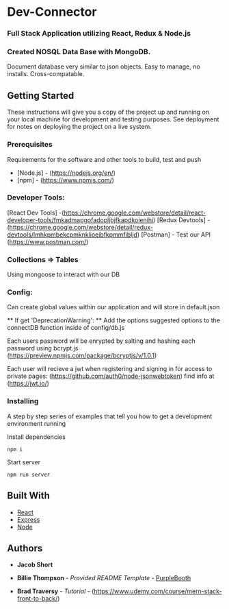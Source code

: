 # Dev-Connector

### Full Stack Application utilizing React, Redux & Node.js

### Created NOSQL Data Base with MongoDB.
Document database very similar to json objects.
Easy to manage, no installs. 
Cross-compatable.

## Getting Started

These instructions will give you a copy of the project up and running on
your local machine for development and testing purposes. See deployment
for notes on deploying the project on a live system.

### Prerequisites

Requirements for the software and other tools to build, test and push 
- [Node.js] - (https://nodejs.org/en/)
- [npm] - (https://www.npmjs.com/)

### Developer Tools:
[React Dev Tools] -(https://chrome.google.com/webstore/detail/react-developer-tools/fmkadmapgofadopljbjfkapdkoienihi)
[Redux Devtools] - (https://chrome.google.com/webstore/detail/redux-devtools/lmhkpmbekcpmknklioeibfkpmmfibljd)
[Postman] - Test our API (https://www.postman.com/)


### Collections => Tables
Using mongoose to interact with our DB

### Config:
Can create global values within our application and will 
store in default.json

** If get 'DeprecationWarning': **
    Add the options suggested options to the connectDB
    function inside of config/db.js 

Each users password will be enrypted by salting and 
hashing each password using bcrypt.js
(https://preview.npmjs.com/package/bcryptjs/v/1.0.1)

Each user will recieve a jwt when registering and 
signing in for access to private pages:
(https://github.com/auth0/node-jsonwebtoken)
find info at (https://jwt.io/)

### Installing

A step by step series of examples that tell you how to get a development
environment running


Install dependencies

    npm i

Start server

    npm run server


## Built With

  - [React](https://reactjs.org/)
  - [Express](https://expressjs.com/)
  - [Node](https://nodejs.org/en/) 


## Authors

  - **Jacob Short** 


  - **Billie Thompson** - *Provided README Template* -
    [PurpleBooth](https://github.com/PurpleBooth)

  - **Brad Traversy** - *Tutorial* - 
    (https://www.udemy.com/course/mern-stack-front-to-back/)

